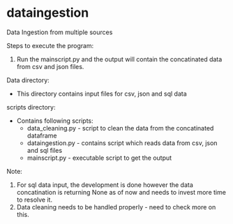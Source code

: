 # dataingestion
Data Ingestion from multiple sources

Steps to execute the program:
1. Run the mainscript.py and the output will contain the concatinated data from csv and json files. 

Data directory:
- This directory contains input files for csv, json and sql data

scripts directory:
- Contains following scripts:
    - data_cleaning.py - script to clean the data from the concatinated dataframe
    - dataingestion.py - contains script which reads data from csv, json and sql files
    - mainscript.py - executable script to get the output

Note: 
1. For sql data input, the development is done however the data concatination is returning None as of now and needs to invest more time to resolve it.
2. Data cleaning needs to be handled properly - need to check more on this.

